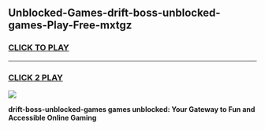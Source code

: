 
## Unblocked-Games-drift-boss-unblocked-games-Play-Free-mxtgz
<h3>
<a href="https://premium76.site?title=drift-boss-unblocked-games&ref=10A">CLICK TO PLAY</a></h3>
<hr>

<h3>
<a href="https://premium76.site?title=drift-boss-unblocked-games&ref=10A">CLICK 2 PLAY</a>
  
</h3>

<a href="https://premium76.site?title=drift-boss-unblocked-games&ref=10A"><img src="https://clearcache.store/games.png"></a>


**drift-boss-unblocked-games games unblocked: Your Gateway to Fun and Accessible Online Gaming**
